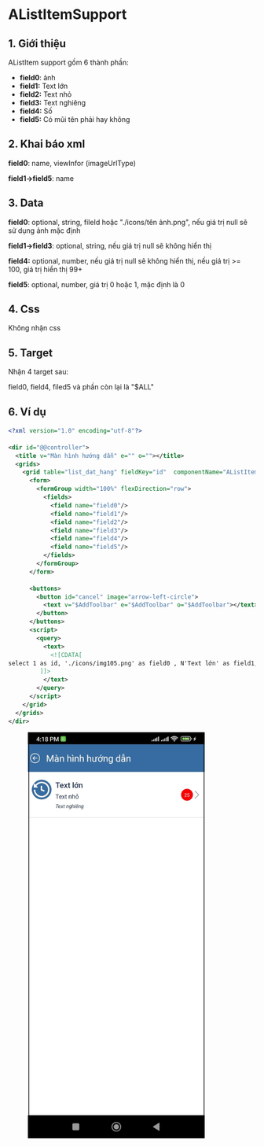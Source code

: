 # AListItemSupport

## 1. Giới thiệu

AListItem support gồm 6 thành phần:

* **field0**: ảnh&#x20;
* **field1:** Text lớn
* **field2:** Text nhỏ
* **field3:** Text nghiêng
* **field4:** Số
* **field5:** Có mũi tên phải hay không

## 2. Khai báo xml

**field0**: name, viewInfor (imageUrlType)

**field1->field5**: name

## 3. Data

**field0**:  optional, string, fileId hoặc "./icons/tên ảnh.png", nếu giá trị null sẽ sử dụng ảnh mặc định

**field1->field3**: optional, string, nếu giá trị null sẽ không hiển thị

**field4:** optional, number, nếu giá trị null sẽ không hiển thị, nếu giá trị >= 100, giá trị hiển thị 99+

**field5**: optional, number, giá trị 0 hoặc 1, mặc định là 0

## 4. Css

Không nhận css

## 5. Target

Nhận 4 target sau:

field0, field4, filed5 và phần còn lại là "$ALL"

## 6. Ví dụ

```xml
<?xml version="1.0" encoding="utf-8"?>

<dir id="@@controller">
  <title v="Màn hình hướng dẫn" e="" o=""></title>
  <grids>
    <grid table="list_dat_hang" fieldKey="id"  componentName="AListItemSupport"  componentType="MapList" pageMode="LoadMore"> 
      <form>
        <formGroup width="100%" flexDirection="row">
          <fields>
            <field name="field0"/>
            <field name="field1"/>
            <field name="field2"/>
            <field name="field3"/>
            <field name="field4"/>
            <field name="field5"/>
          </fields>
        </formGroup>
      </form>

      <buttons>
        <button id="cancel" image="arrow-left-circle">
          <text v="$AddToolbar" e="$AddToolbar" o="$AddToolbar"></text>
        </button> 
      </buttons>
      <script>
        <query>
          <text>
            <![CDATA[
select 1 as id, './icons/img105.png' as field0 , N'Text lớn' as field1, N'Text nhỏ' as field2, N'Text nghiêng' as field3, 25 as field4, 1 as field5
         ]]>
          </text>
        </query>
      </script>
    </grid>
  </grids> 
</dir>
```

<figure><img src="../.gitbook/assets/image (72).png" alt="" width="360"><figcaption></figcaption></figure>
